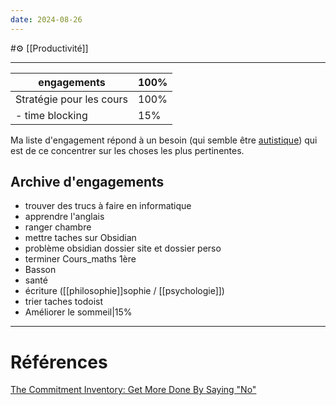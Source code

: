 ```yaml
---
date: 2024-08-26
---
```

#⚙️   [[Productivité]]
___
engagements|100%
--|--
Stratégie pour les cours|100%
- time blocking|15%

Ma liste d'engagement répond à un besoin (qui semble être [autistique](autisme.md)) qui est de ce concentrer sur les choses les plus pertinentes.
## Archive d'engagements
- trouver des trucs à faire en informatique
- apprendre l'anglais
- ranger chambre
- mettre taches sur Obsidian
- problème obsidian dossier site et dossier perso
- terminer Cours_maths 1ère
- Basson
- santé
- écriture ([[philosophie]]sophie / [[psychologie]])
- trier taches todoist
- Améliorer le sommeil|15%

___
# Références
[The Commitment Inventory: Get More Done By Saying "No"](https://todoist.com/productivity-methods/commitment-inventory)